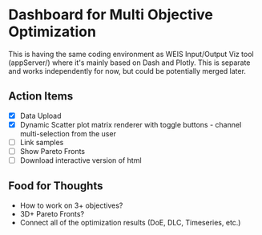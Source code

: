 # Dashboard for Multi Objective Optimization

This is having the same coding environment as WEIS Input/Output Viz tool (appServer/) where it's mainly based on Dash and Plotly. This is separate and works independently for now, but could be potentially merged later.

## Action Items
- [X] Data Upload
- [X] Dynamic Scatter plot matrix renderer with toggle buttons - channel multi-selection from the user
- [ ] Link samples
- [ ] Show Pareto Fronts
- [ ] Download interactive version of html

## Food for Thoughts
- How to work on 3+ objectives?
- 3D+ Pareto Fronts?
- Connect all of the optimization results (DoE, DLC, Timeseries, etc.)
